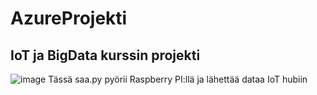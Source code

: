 # AzureProjekti
## IoT ja BigData kurssin projekti




![image](https://user-images.githubusercontent.com/102190520/234480630-07edc3cd-199e-4db5-972d-aa16881fdb2a.png)
Tässä saa.py pyörii Raspberry PI:llä ja lähettää dataa IoT hubiin
